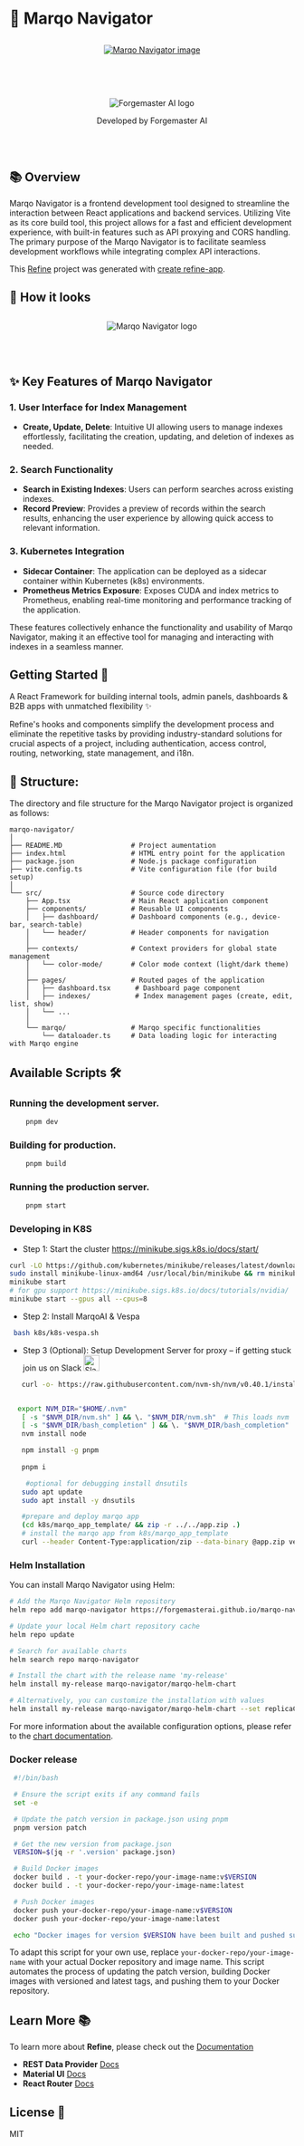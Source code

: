 # 🧭 Marqo Navigator 

<div align="center" style="margin: 30px;">
    <a href="https://refine.dev">
    <img alt="Marqo Navigator image" src="./public/marqo-navigator.jpeg">
    </a>
</div>
<br/>

<div align="center" style="margin: 30px;">
    <img alt="Forgemaster AI logo" src="./public/logo_black.png">
    <p>Developed by Forgemaster AI</p>
</div>
<br/>

## 📚 Overview

Marqo Navigator is a frontend development tool designed to streamline the interaction between React applications and backend services. Utilizing Vite as its core build tool, this project allows for a fast and efficient development experience, with built-in features such as API proxying and CORS handling. The primary purpose of the Marqo Navigator is to facilitate seamless development workflows while integrating complex API interactions.

This [Refine](https://github.com/refinedev/refine) project was generated with [create refine-app](https://github.com/refinedev/refine/tree/master/packages/create-refine-app).

## 👀 How it looks 

<div align="center" style="margin: 30px;">
    <img alt="Marqo Navigator logo" src="./public/example.gif">
    </a>
</div>
<br/>

## ✨ Key Features of Marqo Navigator

### 1. User Interface for Index Management
- **Create, Update, Delete**: Intuitive UI allowing users to manage indexes effortlessly, facilitating the creation, updating, and deletion of indexes as needed.

### 2. Search Functionality
- **Search in Existing Indexes**: Users can perform searches across existing indexes.
- **Record Preview**: Provides a preview of records within the search results, enhancing the user experience by allowing quick access to relevant information.

### 3. Kubernetes Integration
- **Sidecar Container**: The application can be deployed as a sidecar container within Kubernetes (k8s) environments.
- **Prometheus Metrics Exposure**: Exposes CUDA and index metrics to Prometheus, enabling real-time monitoring and performance tracking of the application.

These features collectively enhance the functionality and usability of Marqo Navigator, making it an effective tool for managing and interacting with indexes in a seamless manner. 

## Getting Started 🚀

A React Framework for building internal tools, admin panels, dashboards & B2B apps with unmatched flexibility ✨

Refine's hooks and components simplify the development process and eliminate the repetitive tasks by providing industry-standard solutions for crucial aspects of a project, including authentication, access control, routing, networking, state management, and i18n.

## 🧱 Structure:
The directory and file structure for the Marqo Navigator project is organized as follows:

```
marqo-navigator/
│
├── README.MD                 # Project aumentation
├── index.html                # HTML entry point for the application
├── package.json              # Node.js package configuration
├── vite.config.ts            # Vite configuration file (for build setup)
│
└── src/                      # Source code directory
    ├── App.tsx               # Main React application component
    ├── components/           # Reusable UI components
    │   ├── dashboard/        # Dashboard components (e.g., device-bar, search-table)
    │   └── header/           # Header components for navigation
    │  
    ├── contexts/             # Context providers for global state management
    │   └── color-mode/       # Color mode context (light/dark theme)
    │
    ├── pages/                # Routed pages of the application 
    │   ├── dashboard.tsx      # Dashboard page component
    │   ├── indexes/           # Index management pages (create, edit, list, show)
    │   └── ...
    │  
    └── marqo/                # Marqo specific functionalities
        └── dataloader.ts     # Data loading logic for interacting with Marqo engine
```


## Available Scripts 🛠️

### Running the development server.

```bash
    pnpm dev
```

### Building for production.

```bash
    pnpm build
```

### Running the production server.

```bash
    pnpm start
```
### Developing in K8S
- Step 1: Start the cluster https://minikube.sigs.k8s.io/docs/start/
```bash
curl -LO https://github.com/kubernetes/minikube/releases/latest/download/minikube-linux-amd64
sudo install minikube-linux-amd64 /usr/local/bin/minikube && rm minikube-linux-amd64
minikube start
# for gpu support https://minikube.sigs.k8s.io/docs/tutorials/nvidia/
minikube start --gpus all --cpus=8
```
- Step 2: Install MarqoAI & Vespa

```bash
 bash k8s/k8s-vespa.sh
```
- Step 3 (Optional): Setup Development Server for proxy – if getting stuck join us on Slack  [<img src="https://upload.wikimedia.org/wikipedia/commons/thumb/d/d5/Slack_icon_2019.svg/1200px-Slack_icon_2019.svg.png" width="28" height="28
" alt="Slack" />](https://join.slack.com/t/forgemasterai/shared_invite/zt-2tat4oztx-qMLAm~U4DkY9iuTztmh2mw)

```bash
   curl -o- https://raw.githubusercontent.com/nvm-sh/nvm/v0.40.1/install.sh | bash


  export NVM_DIR="$HOME/.nvm"
   [ -s "$NVM_DIR/nvm.sh" ] && \. "$NVM_DIR/nvm.sh"  # This loads nvm
   [ -s "$NVM_DIR/bash_completion" ] && \. "$NVM_DIR/bash_completion"  # This loads nvm bash_completion
   nvm install node 

   npm install -g pnpm
   
   pnpm i

    #optional for debugging install dnsutils
   sudo apt update
   sudo apt install -y dnsutils

   #prepare and deploy marqo app
   (cd k8s/marqo_app_template/ && zip -r ../../app.zip .)
   # install the marqo app from k8s/marqo_app_template
   curl --header Content-Type:application/zip --data-binary @app.zip vespa-configserver-0.vespa-internal.vector-storage:8080/application/v2/tenant/default/prepareandactivate
```

### Helm Installation

You can install Marqo Navigator using Helm:

```bash
# Add the Marqo Navigator Helm repository
helm repo add marqo-navigator https://forgemasterai.github.io/marqo-navigator

# Update your local Helm chart repository cache
helm repo update

# Search for available charts
helm search repo marqo-navigator

# Install the chart with the release name 'my-release'
helm install my-release marqo-navigator/marqo-helm-chart

# Alternatively, you can customize the installation with values
helm install my-release marqo-navigator/marqo-helm-chart --set replicaCount=2
```

For more information about the available configuration options, please refer to the [chart documentation](./marqo-helm-chart/README.md).


### Docker release

```bash
 #!/bin/bash

 # Ensure the script exits if any command fails
 set -e

 # Update the patch version in package.json using pnpm
 pnpm version patch

 # Get the new version from package.json
 VERSION=$(jq -r '.version' package.json)

 # Build Docker images
 docker build . -t your-docker-repo/your-image-name:v$VERSION
 docker build . -t your-docker-repo/your-image-name:latest

 # Push Docker images
 docker push your-docker-repo/your-image-name:v$VERSION
 docker push your-docker-repo/your-image-name:latest

 echo "Docker images for version $VERSION have been built and pushed successfully."
 ```


 To adapt this script for your own use, replace `your-docker-repo/your-image-name` with your actual Docker repository and image name. This script automates the process of updating the patch version, building Docker images with versioned and latest tags, and pushing them to your Docker repository.


## Learn More 📚

To learn more about **Refine**, please check out the [Documentation](https://refine.dev/docs)

- **REST Data Provider** [Docs](https://refine.dev/docs/core/providers/data-provider/#overview)
- **Material UI** [Docs](https://refine.dev/docs/ui-frameworks/mui/tutorial/)
- **React Router** [Docs](https://refine.dev/docs/core/providers/router-provider/)

## License 📝

MIT
